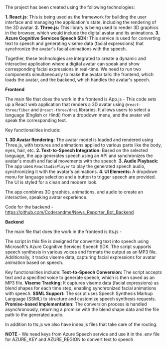 The project has been created using the following technologies:

**1. React.js**: This is being used as the framework for building the user interface and
managing the application's state, including the rendering of the 3D avatar.
**2. Three.js:** This library is being used to render 3D graphics in the browser, which would include
the digital avatar and its animations.
**3. Azure Cognitive Services Speech SDK:** This service is used for converting text to speech
and generating viseme data (facial expressions) that synchronize the avatar's facial animations
with the speech.

Together, these technologies are integrated to create a dynamic and interactive application
where a digital avatar can speak and show corresponding facial expressions in real-time.
We need to run two components simultaneously to make the avatar talk: the frontend, which
loads the avatar, and the backend, which handles the avatar's speech.


**Frontend**

The main file that does the work in the frontend is App.js -
This code sets up a React web application that renders a 3D avatar using `@react-three/fiber`
and `@react-three/drei` libraries. It allows users to select a language (English or Hindi) from a
dropdown menu, and the avatar will speak the corresponding text.

Key functionalities include:

**1. 3D Avatar Rendering:** The avatar model is loaded and rendered using Three.js, with
textures and animations applied to various parts like the body, eyes, hair, etc.
**2. Text-to-Speech Integration:** Based on the selected language, the app generates speech
using an API and synchronizes the avatar's mouth and facial movements with the speech.
**3. Audio Playback:** The app uses `ReactAudioPlayer` to play the generated speech audio,
synchronizing it with the avatar's animations.
**4. UI Elements:** A dropdown menu for language selection and a button to trigger speech are
provided. The UI is styled for a clean and modern look.

The app combines 3D graphics, animations, and audio to create an interactive, speaking avatar
experience.

Code for the backend - https://github.com/Coderandme/News_Reporter_Bot_Backend

**Backend**

The main file that does the work in the frontend is tts.js -

The script in this file is designed for converting text into speech using Microsoft's Azure
Cognitive Services Speech SDK. The script supports speech synthesis in various voices and
formats the output as an MP3 file. Additionally, it tracks viseme data, capturing facial
expressions for avatar animation based on speech.

Key functionalities include:
**Text-to-Speech Conversion:** The script accepts text and a specified voice to generate speech,
which is then saved as an MP3 file.
**Viseme Tracking:** It captures viseme data (facial expressions) as blend shapes for each time
step, enabling synchronized facial animations with speech.
**SSML Support:** The script uses Speech Synthesis Markup Language (SSML) to structure and
customize speech synthesis requests.
**Promise-based Implementation:** The conversion process is handled asynchronously, returning
a promise with the blend shape data and the file path to the generated audio.

In addition to tts.js we also have index.js files that take care of the routing.

**NOTE** - We need keys from Azure Speech service and use it in the .env file for AZURE_KEY
and AZURE_REGION to convert text to speech
